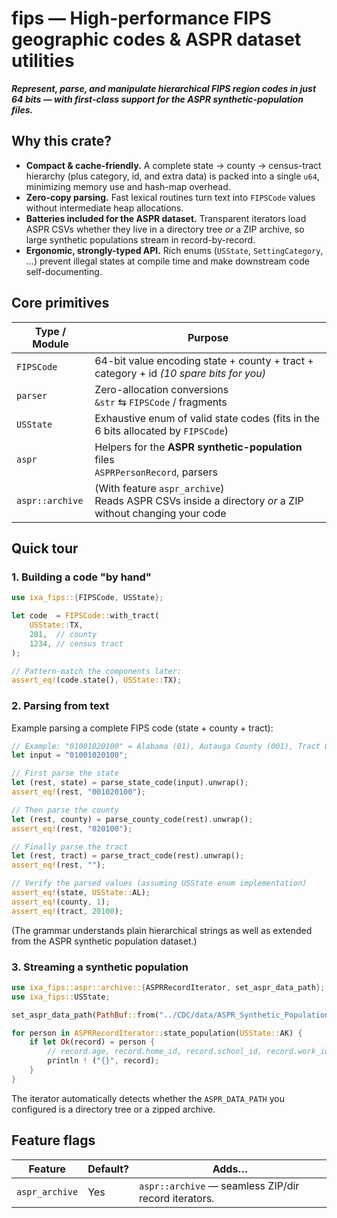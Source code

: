 # fips — High-performance FIPS geographic codes & ASPR dataset utilities

***Represent, parse, and manipulate hierarchical FIPS region codes in just 64 bits ― with first-class support for the
ASPR synthetic-population files.***

## Why this crate?

* **Compact & cache-friendly.** A complete state → county → census-tract hierarchy (plus category, id, and extra data)
  is packed into a single `u64`, minimizing memory use and hash-map overhead.
* **Zero-copy parsing.** Fast lexical routines turn text into `FIPSCode` values without intermediate heap allocations.
* **Batteries included for the ASPR dataset.** Transparent iterators load ASPR CSVs whether they live in a directory
  tree *or* a ZIP archive, so large synthetic populations stream in record-by-record.
* **Ergonomic, strongly-typed API.** Rich enums (`USState`, `SettingCategory`, …) prevent illegal states at compile time
  and make downstream code self-documenting.

## Core primitives

| Type / Module   | Purpose                                                                                                     |
|-----------------|-------------------------------------------------------------------------------------------------------------|
| `FIPSCode`      | 64-bit value encoding state + county + tract + category + id *(10 spare bits for you)*                      |
| `parser`        | Zero-allocation conversions <br/>`&str` ⇆ `FIPSCode` / fragments                                            |
| `USState`       | Exhaustive enum of valid state codes (fits in the 6 bits allocated by `FIPSCode`)                           |
| `aspr`          | Helpers for the **ASPR synthetic-population** files <br/>`ASPRPersonRecord`, parsers                        |
| `aspr::archive` | (With feature `aspr_archive`) <br/>Reads ASPR CSVs inside a directory *or* a ZIP without changing your code |

## Quick tour

### 1. Building a code "by hand"

```rust
use ixa_fips::{FIPSCode, USState};

let code  = FIPSCode::with_tract(
    USState::TX,
    201,  // county
    1234, // census tract
);

// Pattern-match the components later:
assert_eq!(code.state(), USState::TX);
```

### **2. Parsing from text**

Example parsing a complete FIPS code (state + county + tract):

```rust
// Example: "01001020100" = Alabama (01), Autauga County (001), Tract 020100
let input = "01001020100";

// First parse the state
let (rest, state) = parse_state_code(input).unwrap();
assert_eq!(rest, "001020100");

// Then parse the county
let (rest, county) = parse_county_code(rest).unwrap();
assert_eq!(rest, "020100");

// Finally parse the tract
let (rest, tract) = parse_tract_code(rest).unwrap();
assert_eq!(rest, "");

// Verify the parsed values (assuming USState enum implementation)
assert_eq!(state, USState::AL);
assert_eq!(county, 1);
assert_eq!(tract, 20100);
```

(The grammar understands plain hierarchical strings as well as extended from the ASPR synthetic population dataset.)

### 3. Streaming a synthetic population

```rust
use ixa_fips::aspr::archive::{ASPRRecordIterator, set_aspr_data_path};
use ixa_fips::USState;

set_aspr_data_path(PathBuf::from("../CDC/data/ASPR_Synthetic_Population.zip"));

for person in ASPRRecordIterator::state_population(USState::AK) {
    if let Ok(record) = person {
        // record.age, record.home_id, record.school_id, record.work_id …
        println ! ("{}", record);
    }
}
```

The iterator automatically detects whether the `ASPR_DATA_PATH` you configured is a directory tree or a zipped archive.

## Feature flags

| **Feature**    | **Default?** | **Adds…**                                            |
|----------------|--------------|------------------------------------------------------|
| `aspr_archive` | Yes          | `aspr::archive` — seamless ZIP/dir record iterators. |
